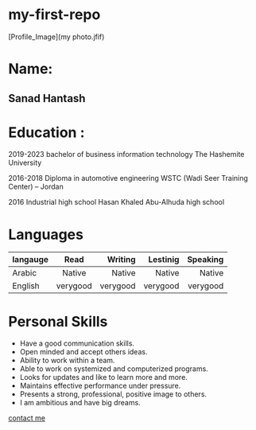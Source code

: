 # my-first-repo
[Profile_Image](my photo.jfif)
# Name: 
## Sanad Hantash
# Education : 

2019-2023                  bachelor of business information technology
                              The Hashemite University

2016-2018                        Diploma in automotive engineering 
                                    WSTC (Wadi Seer Training Center) – Jordan


2016                                 Industrial high school 
                                        Hasan Khaled Abu-Alhuda high school





# Languages
| langauge        | Read           | Writing   |   Lestinig |  Speaking  | 
| ------------- |:-------------:| -----:|-----:|-----:|
| Arabic      | Native | Native |Native |Native |
| English      | verygood | verygood |verygood |verygood |

# Personal Skills

*	Have a good communication skills.
*	Open minded and accept others ideas.
*	Ability to work within a team.
*	Able to work on systemized and computerized programs.
*	Looks for updates and like to learn more and more.
*	Maintains effective performance under pressure.
*	Presents a strong, professional, positive image to others.
*	I am ambitious and have big dreams.

[contact me](mailto:sanadhantash24@gmail.com)